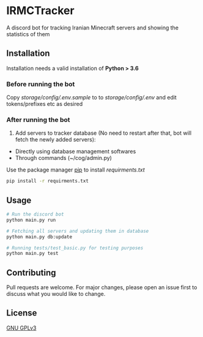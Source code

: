 # IRMCTracker

A discord bot  for tracking Iranian Minecraft servers and showing the statistics of them

## Installation

Installation needs a valid installation of **Python > 3.6**

### Before running the bot
Copy _storage/config/.env.sample_ to to _storage/config/.env_ and edit tokens/prefixes etc as desired

### After running the bot
1. Add servers to tracker database (No need to restart after that, bot will fetch the newly added servers):
  - Directly using database management softwares
  - Through commands (~/cog/admin.py)

Use the package manager [pip](https://pip.pypa.io/en/stable/) to install *requirments.txt*

```bash
pip install -r requirments.txt
```

## Usage

```bash
# Run the discord bot
python main.py run

# Fetching all servers and updating them in database
python main.py db:update

# Running tests/test_basic.py for testing purposes
python main.py test
```

## Contributing
Pull requests are welcome. For major changes, please open an issue first to discuss what you would like to change.


## License
[GNU GPLv3](https://choosealicense.com/licenses/gpl-3.0/)